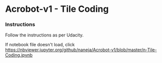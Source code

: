 # Acrobot-v1 - Tile Coding

### Instructions

Follow the instructions as per Udacity. 

If notebook file doesn't load, click https://nbviewer.jupyter.org/github/naneja/Acrobot-v1/blob/master/n-Tile-Coding.ipynb
